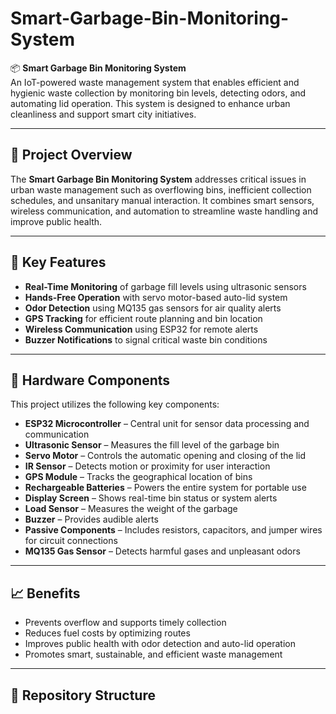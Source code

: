 # Smart-Garbage-Bin-Monitoring-System

📦 **Smart Garbage Bin Monitoring System**  
An IoT-powered waste management system that enables efficient and hygienic waste collection by monitoring bin levels, detecting odors, and automating lid operation. This system is designed to enhance urban cleanliness and support smart city initiatives.

---

## 📑 Project Overview

The **Smart Garbage Bin Monitoring System** addresses critical issues in urban waste management such as overflowing bins, inefficient collection schedules, and unsanitary manual interaction. It combines smart sensors, wireless communication, and automation to streamline waste handling and improve public health.

---

## 🚀 Key Features

- **Real-Time Monitoring** of garbage fill levels using ultrasonic sensors  
- **Hands-Free Operation** with servo motor-based auto-lid system  
- **Odor Detection** using MQ135 gas sensors for air quality alerts  
- **GPS Tracking** for efficient route planning and bin location  
- **Wireless Communication** using ESP32 for remote alerts  
- **Buzzer Notifications** to signal critical waste bin conditions  

---

## 🔧 Hardware Components

This project utilizes the following key components:

- **ESP32 Microcontroller** – Central unit for sensor data processing and communication  
- **Ultrasonic Sensor** – Measures the fill level of the garbage bin  
- **Servo Motor** – Controls the automatic opening and closing of the lid  
- **IR Sensor** – Detects motion or proximity for user interaction  
- **GPS Module** – Tracks the geographical location of bins  
- **Rechargeable Batteries** – Powers the entire system for portable use  
- **Display Screen** – Shows real-time bin status or system alerts  
- **Load Sensor** – Measures the weight of the garbage  
- **Buzzer** – Provides audible alerts  
- **Passive Components** – Includes resistors, capacitors, and jumper wires for circuit connections  
- **MQ135 Gas Sensor** – Detects harmful gases and unpleasant odors  

---

## 📈 Benefits

- Prevents overflow and supports timely collection  
- Reduces fuel costs by optimizing routes  
- Improves public health with odor detection and auto-lid operation  
- Promotes smart, sustainable, and efficient waste management  

---

## 📁 Repository Structure

